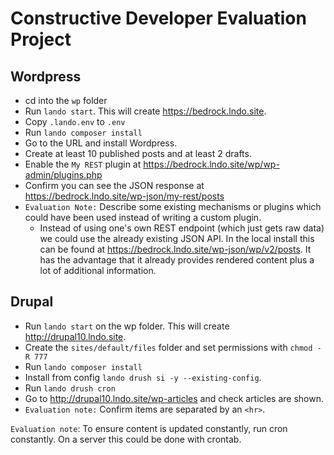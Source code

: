 # Constructive Developer Evaluation Project

## Wordpress
* cd into the `wp` folder
* Run `lando start`. This will create https://bedrock.lndo.site.
* Copy `.lando.env` to `.env`
* Run `lando composer install`
* Go to the URL and install Wordpress.
* Create at least 10 published posts and at least 2 drafts.
* Enable the `My REST` plugin at https://bedrock.lndo.site/wp/wp-admin/plugins.php
* Confirm you can see the JSON response at https://bedrock.lndo.site/wp-json/my-rest/posts
* `Evaluation Note:` Describe some existing mechanisms or plugins which could have been used instead of writing
  a custom plugin.
  * Instead of using one's own REST endpoint (which just gets raw data) we could use the already existing JSON API.
In the local install this can be found at https://bedrock.lndo.site/wp-json/wp/v2/posts. It has the advantage that 
  it already provides rendered content plus a lot of additional information.

## Drupal

* Run `lando start` on the wp folder. This will create http://drupal10.lndo.site.
* Create the `sites/default/files` folder and set permissions with `chmod -R 777`
* Run `lando composer install`
* Install from config `lando drush si -y --existing-config`.
* Run `lando drush cron`
* Go to http://drupal10.lndo.site/wp-articles and check articles are shown.
* `Evaluation note:` Confirm items are separated by an `<hr>`.

`Evaluation note`: To ensure content is updated constantly, run cron constantly. On a server this could be done with crontab.